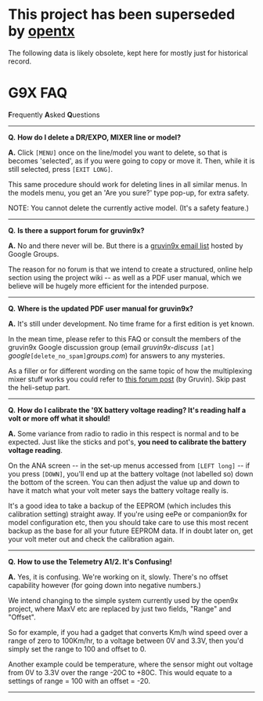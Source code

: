 # This project has been superseded by [opentx](http://opentx.googlecode.com/) #

The following data is likely obsolete, kept here for mostly just for historical record.


# G9X FAQ #
<b>F</b>requently <b>A</b>sked <b>Q</b>uestions


---


**Q.** **How do I delete a DR/EXPO, MIXER line or model?**

**A.** Click `[MENU]` once on the line/model you want to delete, so that is becomes 'selected', as if you were going to copy or move it. Then, while it is still selected, press `[EXIT LONG]`.

This same procedure should work for deleting lines in all similar menus. In the models menu, you get an 'Are you sure?' type pop-up, for extra safety.

NOTE: You cannot delete the currently active model. (It's a safety feature.)


---


**Q.** **Is there a support forum for gruvin9x?**

**A.** No and there never will be. But there is a [gruvin9x email list](http://groups.google.com/group/gruvin9x-discuss) hosted by Google Groups.

The reason for no forum is that we intend to create a structured,  online help section using the project wiki -- as well as a PDF user manual, which we believe will be hugely more efficient for the intended purpose.


---


**Q.** **Where is the updated PDF user manual for gruvin9x?**

**A.** It's still under development. No time frame for a first edition is yet known.

In the mean time, please refer to this FAQ or consult the members of the gruvin9x Google discussion group (email <i>gruvin9x-discuss</i> `[at]` <i>google</i>`[delete_no_spam]`<i>groups.com</i>) for answers to any mysteries.

As a filler or for different wording on the same topic of how the multiplexing mixer stuff works you could refer to [this forum post](http://www.parkflyers.org.nz/modules/newbb/viewtopic.php?post_id=48056#forumpost48056) (by Gruvin). Skip past the heli-setup part.


---


**Q.** **How do I calibrate the '9X battery voltage reading? It's reading half a volt or more off what it should!**

**A.** Some variance from radio to radio in this respect is normal and to be expected. Just like the sticks and pot's, **you need to calibrate the battery voltage reading**.

On the ANA screen -- in the set-up menus accessed from `[LEFT long]` -- if you press `[DOWN]`, you'll end up at the battery voltage (not labelled so) down the bottom of the screen. You can then adjust the value up and down to have it match what your volt meter says the battery voltage really is.

It's a good idea to take a backup of the EEPROM (which includes this calibration setting) straight away. If you're using eePe or companion9x for model configuration etc, then you should take care to use this most recent backup as the base for all your future EEPROM data. If in doubt later on, get your volt meter out and check the calibration again.


---


**Q.** **How to use the Telemetry A1/2. It's Confusing!**

**A.** Yes, it is confusing. We're working on it, slowly. There's no offset capability however (for going down into negative numbers.)

We intend changing to the simple system currently used by the open9x project, where MaxV etc are replaced by just two fields, "Range" and "Offset".

So for example, if you had a gadget that converts Km/h wind speed over a range of zero to 100Km/hr, to a voltage between 0V and 3.3V, then you'd simply set the range to 100 and offset to 0.

Another example could be temperature, where the sensor might out voltage from 0V to 3.3V over the range -20C to +80C. This would equate to a settings of range = 100 with an offset = -20.


---

